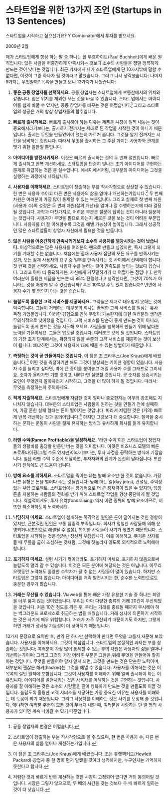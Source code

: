 # 스타트업을 위한 13가지 조언 (Startups in 13 Sentences)

스타트업을 시작하고 싶으신가요?
Y Combinator에서 투자를 받으세요.

2009년 2월

제가 스타트업에게 항상 하는 말 중 하나는 폴 부흐하이트(Paul Buchheit)에게 배운 원칙입니다: 많은 사람을 어중간하게 만족시키는 것보다 소수의 사람들을 정말 행복하게 만드는 것이 낫다는 것입니다. 최근 기자에게 제가 스타트업에게 단 10가지밖에 말할 수 없다면, 이것이 그중 하나가 될 것이라고 말했습니다. 그러고 나서 생각했습니다: 나머지 9가지는 무엇일까? 목록을 만들고 보니 13가지가 나왔습니다:

1.  **좋은 공동 창업자를 선택하세요.**
    공동 창업자는 스타트업에게 부동산에서의 위치와 같습니다. 집은 위치를 제외한 모든 것을 바꿀 수 있습니다. 스타트업에서는 아이디어를 쉽게 바꿀 수 있지만, 공동 창업자를 바꾸는 것은 어렵습니다.[^1] 그리고 스타트업의 성공은 거의 항상 창업자들의 함수입니다.

2.  **빠르게 출시하세요.**
    빠르게 출시해야 하는 이유는 제품을 시장에 일찍 내놓는 것이 중요해서라기보다는, 출시하기 전까지는 제대로 된 작업을 시작한 것이 아니기 때문입니다. 출시는 무엇을 만들었어야 했는지 가르쳐 줍니다. 그것을 알기 전까지는 시간을 낭비하는 것입니다. 따라서 무엇을 출시하든 그 주된 가치는 사용자와 관계를 맺기 위한 발판일 뿐입니다.

3.  **아이디어를 발전시키세요.**
    이것은 빠르게 출시하는 것의 두 번째 절반입니다. 빠르게 출시하고 반복 개선하세요. 스타트업을 단순히 빛나는 초기 아이디어를 구현하는 문제로 취급하는 것은 큰 실수입니다. 에세이에서처럼, 대부분의 아이디어는 그것을 실행하는 과정에서 나타납니다.

4.  **사용자를 이해하세요.**
    스타트업이 창출하는 부를 직사각형으로 상상할 수 있습니다. 한 변은 사용자 수이고 다른 변은 사용자의 삶을 얼마나 개선하는가입니다.[^2] 두 번째 차원은 여러분이 가장 많이 통제할 수 있는 부분입니다. 그리고 실제로 첫 번째 차원(사용자 수)의 성장은 두 번째 차원(삶의 개선)을 얼마나 잘 수행하는가에 따라 결정될 것입니다. 과학과 마찬가지로, 어려운 부분은 질문에 답하는 것이 아니라 질문하는 것입니다. 사용자가 무엇을 필요로 하는지 새로운 것을 보는 것이 어려운 부분입니다. 사용자를 더 잘 이해할수록 그것을 해낼 가능성이 높아집니다. 그래서 성공적인 많은 스타트업들이 창업자 자신에게 필요한 것을 만듭니다.

5.  **많은 사람을 어중간하게 만족시키기보다 소수의 사용자를 열광시키는 것이 낫습니다.**
    이상적으로는 많은 사용자를 여러분의 팬으로 만들고 싶겠지만, 즉시 그렇게 되기를 기대할 수는 없습니다. 처음에는 잠재 사용자 집단의 모든 요구를 만족시키는 것과, 모든 잠재 사용자의 요구 중 일부를 만족시키는 것 사이에서 선택해야 합니다. 첫 번째 것을 선택하세요. 사용자 수를 늘리는 것이 만족도를 높이는 것보다 쉽습니다. 그리고 아마 더 중요하게는, 자신에게 거짓말하기가 더 어렵다는 점입니다. 만약 여러분이 훌륭한 제품을 만드는 데 85% 진행했다고 생각한다면, 그것이 70%가 아니라는 것을 어떻게 알 수 있겠습니까? 혹은 10%일 수도 있지 않습니까? 반면에 사용자 수가 몇 명인지 아는 것은 쉽습니다.

6.  **놀랍도록 훌륭한 고객 서비스를 제공하세요.**
    고객들은 제대로 대우받지 못하는 것에 익숙합니다. 그들이 거래하는 대부분의 회사는 끔찍한 고객 서비스를 일삼는 유사 독점 기업들입니다. 이러한 경험으로 인해 무엇이 가능한지에 대한 여러분의 생각은 무의식적으로 낮아졌을 것입니다. 고객 서비스를 단순히 좋게 만드는 것이 아니라, 놀랍도록 좋게 만드는 것을 시도해 보세요. 사람들을 행복하게 만들기 위해 남다른 노력을 기울이세요. 그들은 압도될 것입니다. 여러분은 보게 될 것입니다. 스타트업의 가장 초기 단계에서는, 확장되지 않을 수준의 고객 서비스를 제공하는 것이 보상이 됩니다. 왜냐하면 그것이 사용자에 대해 배울 수 있는 방법이기 때문입니다.

7.  **측정하는 것이 곧 만들어지는 것입니다.**
    이 점은 조 크라우스(Joe Kraus)에게 배웠습니다.[^3] 어떤 것을 측정하기만 해도 그것이 향상되는 기이한 경향이 있습니다. 사용자 수를 늘리고 싶다면, 벽에 큰 종이를 붙여놓고 매일 사용자 수를 그래프로 그리세요. 숫자가 올라가면 기쁠 것이고, 내려가면 실망할 것입니다. 곧 숫자를 상승시키는 요인이 무엇인지 알아차리기 시작하고, 그것을 더 많이 하게 될 것입니다. 따라서: 무엇을 측정하는지 주의하세요.

8.  **적게 지출하세요.**
    스타트업에게 저렴한 것이 얼마나 중요한지는 아무리 강조해도 지나치지 않습니다. 대부분의 스타트업은 사람들이 원하는 것을 만들기 전에 실패하며, 가장 흔한 실패 형태는 돈이 떨어지는 것입니다. 따라서 저렴한 것은 (거의) 빠르게 반복 개선하는 것과 동의어입니다.[^4] 하지만 그것보다 더 중요합니다. 절약을 중시하는 문화는 운동이 사람을 젊게 유지하는 방식과 유사하게 회사를 젊게 유지합니다.

9.  **라멘 수익(Ramen Profitable)을 달성하세요.**
    '라멘 수익'이란 스타트업이 창업자들의 생활비를 충당할 만큼만 버는 것을 의미합니다. 이것은 비즈니스 모델의 빠른 프로토타이핑(그럴 수도 있지만)이라기보다는, 투자 과정을 공략하는 방식에 가깝습니다. 일단 라멘 수익 수준에 도달하면, 투자자와의 관계가 완전히 달라집니다. 또한 사기 진작에도 큰 도움이 됩니다.

10. **방해 요소를 피하세요.**
    스타트업을 죽이는 데는 방해 요소만 한 것이 없습니다. 가장 나쁜 유형은 돈을 벌어다 주는 것들입니다: 낮에 하는 일(day jobs), 컨설팅, 수익성 있는 부업 프로젝트. 스타트업에는 장기적으로 더 큰 잠재력이 있을 수 있지만, 당장 돈을 지불하는 사람들의 전화를 받기 위해 스타트업 작업을 항상 중단하게 될 것입니다. 역설적이게도, 투자 유치(fundraising) 역시 이런 종류의 방해 요소이므로, 이 또한 최소화하도록 노력하세요.

11. **낙담하지 마세요.**
    스타트업이 실패하는 즉각적인 원인은 돈이 떨어지는 것인 경향이 있지만, 근본적인 원인은 보통 집중력 부족입니다. 회사가 멍청한 사람들에 의해 운영되거나(조언으로 해결될 수 없음), 똑똑한 사람들이 사기가 꺾였기 때문입니다. 스타트업을 시작하는 것은 엄청난 정신적 부담입니다. 이를 이해하고, 무거운 상자를 들 때 무릎을 굽혀 조심하는 것처럼, 그것에 짓눌리지 않도록 의식적으로 노력해야 합니다.

12. **포기하지 마세요.**
    설령 사기가 꺾이더라도, 포기하지 마세요. 포기하지 않음으로써 놀랍도록 멀리 갈 수 있습니다. 이것은 모든 분야에 해당되는 것은 아닙니다. 아무리 오랫동안 노력해도 훌륭한 수학자가 될 수 없는 사람들이 많이 있습니다. 하지만 스타트업은 그렇지 않습니다. 아이디어를 계속 발전시키는 한, 순수한 노력만으로도 충분한 경우가 많습니다.

13. **거래는 무산될 수 있습니다.**
    Viaweb을 통해 배운 가장 유용한 기술 중 하나는 희망을 너무 품지 않는 것이었습니다. 우리는 아마 다양한 종류의 거래 20건이 무산되었을 것입니다. 처음 10건 정도를 겪은 후, 우리는 거래를 종료될 때까지 무시해야 하는 백그라운드 프로세스로 취급하는 법을 배웠습니다. 거래 성사에 의존하기 시작하는 것은 사기에 매우 위험합니다. 거래가 자주 무산되기 때문이기도 하지만, 그렇게 하면 거래가 성사될 가능성이 더 낮아지기 때문입니다.

13가지 문장으로 요약한 후, 만약 단 하나만 선택해야 한다면 무엇을 고를지 자문해 보았습니다.
사용자를 이해하세요. 그것이 핵심입니다. 스타트업의 본질적인 과제는 부를 창출하는 것입니다; 여러분이 가장 많이 통제할 수 있는 부의 차원은 사용자의 삶을 얼마나 개선하는가이며; 그리고 그것의 가장 어려운 부분은 그들을 위해 무엇을 만들어야 할지 아는 것입니다. 무엇을 만들어야 할지 알게 되면, 그것을 만드는 것은 단순한 노력이며, 대부분의 괜찮은 해커(hacker)는 그것을 해낼 수 있습니다.
사용자를 이해하는 것은 이 목록의 절반 원칙에 포함됩니다. 그것이 사용자를 이해하기 위해 일찍 출시해야 하는 이유입니다. 아이디어를 발전시키는 것은 사용자를 이해하는 것을 구현하는 것입니다. 사용자를 잘 이해하는 것은 소수의 사람들을 깊이 행복하게 만드는 것을 만들도록 이끌 것입니다. 놀랍도록 훌륭한 고객 서비스를 제공하는 가장 중요한 이유는 사용자를 이해하는 데 도움이 되기 때문입니다. 그리고 사용자를 이해하는 것은 사기를 보장해 줄 것입니다. 왜냐하면 여러분 주변의 모든 것이 무너져 내릴 때, 여러분을 사랑하는 단 열 명의 사용자가 있다면 계속 나아갈 수 있기 때문입니다.

[^1]: 공동 창업자의 변경은 어렵습니다.
[^2]: 스타트업이 창출하는 부는 직사각형으로 볼 수 있으며, 한 변은 사용자 수, 다른 변은 사용자의 삶을 얼마나 개선하는가입니다.
[^3]: 이 점은 조 크라우스(Joe Kraus)에게 배웠습니다. 조는 휴렛팩커드(Hewlett Packard) 창업자 중 한 명이 먼저 말했을 것이라 생각하지만, 누구인지는 기억하지 못한다고 합니다.
[^4]: 저렴한 것과 빠르게 반복 개선하는 것은 시장이 고정되어 있다면 거의 동의어일 것입니다. 시장은 그렇지 않으므로, 두 배의 시간을 갖는 것보다 두 배 빠르게 일하는 것이 더 낫습니다.